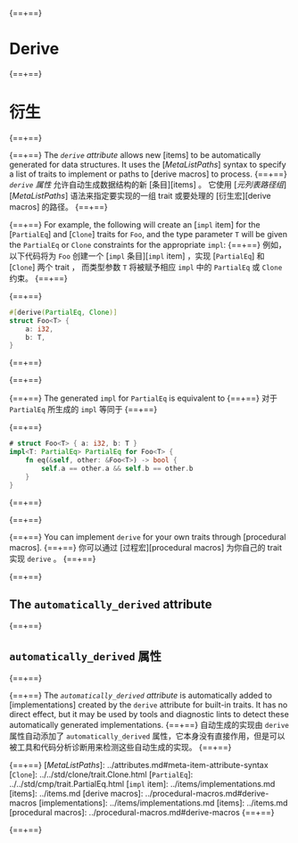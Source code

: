 {==+==}
# Derive
{==+==}
# 衍生
{==+==}


{==+==}
The *`derive` attribute* allows new [items] to be automatically generated for
data structures. It uses the [_MetaListPaths_] syntax to specify a list of
traits to implement or paths to [derive macros] to process.
{==+==}
*` derive` 属性* 允许自动生成数据结构的新 [条目][items] 。
它使用 [_元列表路径组_][_MetaListPaths_] 语法来指定要实现的一组 trait 或要处理的 [衍生宏][derive macros] 的路径。
{==+==}


{==+==}
For example, the following will create an [`impl` item] for the
[`PartialEq`] and [`Clone`] traits for `Foo`, and the type parameter `T` will be
given the `PartialEq` or `Clone` constraints for the appropriate `impl`:
{==+==}
例如，以下代码将为 `Foo` 创建一个 [`impl` 条目][`impl` item] ，实现 [`PartialEq`] 和 [`Clone`] 两个 trait ，
而类型参数 `T` 将被赋予相应 `impl` 中的 `PartialEq` 或 `Clone` 约束。
{==+==}


{==+==}
```rust
#[derive(PartialEq, Clone)]
struct Foo<T> {
    a: i32,
    b: T,
}
```
{==+==}

{==+==}


{==+==}
The generated `impl` for `PartialEq` is equivalent to
{==+==}
对于 `PartialEq` 所生成的 `impl` 等同于
{==+==}


{==+==}
```rust
# struct Foo<T> { a: i32, b: T }
impl<T: PartialEq> PartialEq for Foo<T> {
    fn eq(&self, other: &Foo<T>) -> bool {
        self.a == other.a && self.b == other.b
    }
}
```
{==+==}

{==+==}


{==+==}
You can implement `derive` for your own traits through [procedural macros].
{==+==}
你可以通过 [过程宏][procedural macros] 为你自己的 trait 实现 `derive` 。
{==+==}


{==+==}
## The `automatically_derived` attribute
{==+==}
## `automatically_derived` 属性
{==+==}


{==+==}
The *`automatically_derived` attribute* is automatically added to
[implementations] created by the `derive` attribute for built-in traits. It
has no direct effect, but it may be used by tools and diagnostic lints to
detect these automatically generated implementations.
{==+==}
自动生成的实现由 `derive` 属性自动添加了 `automatically_derived` 属性，它本身没有直接作用，但是可以被工具和代码分析诊断用来检测这些自动生成的实现。
{==+==}


{==+==}
[_MetaListPaths_]: ../attributes.md#meta-item-attribute-syntax
[`Clone`]: ../../std/clone/trait.Clone.html
[`PartialEq`]: ../../std/cmp/trait.PartialEq.html
[`impl` item]: ../items/implementations.md
[items]: ../items.md
[derive macros]: ../procedural-macros.md#derive-macros
[implementations]: ../items/implementations.md
[items]: ../items.md
[procedural macros]: ../procedural-macros.md#derive-macros
{==+==}

{==+==}